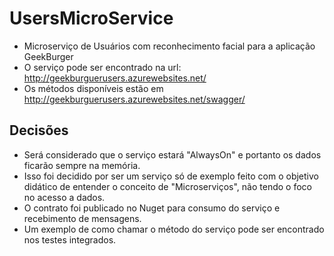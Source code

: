 # UsersMicroService

- Microserviço de Usuários com reconhecimento facial para a aplicação GeekBurger
- O serviço pode ser encontrado na url: http://geekburguerusers.azurewebsites.net/
-   Os métodos disponíveis estão em http://geekburguerusers.azurewebsites.net/swagger/

## Decisões

- Será considerado que o serviço estará "AlwaysOn" e portanto os dados ficarão sempre na memória. 
- Isso foi decidido por ser um serviço só de exemplo feito com o objetivo didático de entender o conceito de "Microserviços", não tendo o foco no acesso a dados.
- O contrato foi publicado no Nuget para consumo do serviço e recebimento de mensagens.
- Um exemplo de como chamar o método do serviço pode ser encontrado nos testes integrados.